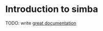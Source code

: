 # Introduction to simba

TODO: write [great documentation](http://jacobian.org/writing/what-to-write/)
